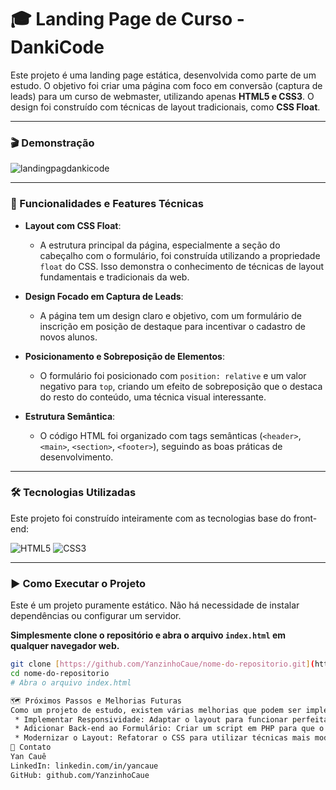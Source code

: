 # 🎓 Landing Page de Curso - DankiCode

Este projeto é uma landing page estática, desenvolvida como parte de um estudo. O objetivo foi criar uma página com foco em conversão (captura de leads) para um curso de webmaster, utilizando apenas **HTML5 e CSS3**. O design foi construído com técnicas de layout tradicionais, como **CSS Float**.

---

### **🎬 Demonstração**

![landingpagdankicode](https://github.com/YanzinhoCaue/PROJETO-LANDING-PAG-DANKICODE/assets/127339610/b531a952-93f6-4e0a-94c1-27bde2b00f6e)

---

### **🎯 Funcionalidades e Features Técnicas**

* **Layout com CSS Float**:
    * A estrutura principal da página, especialmente a seção do cabeçalho com o formulário, foi construída utilizando a propriedade `float` do CSS. Isso demonstra o conhecimento de técnicas de layout fundamentais e tradicionais da web.

* **Design Focado em Captura de Leads**:
    * A página tem um design claro e objetivo, com um formulário de inscrição em posição de destaque para incentivar o cadastro de novos alunos.

* **Posicionamento e Sobreposição de Elementos**:
    * O formulário foi posicionado com `position: relative` e um valor negativo para `top`, criando um efeito de sobreposição que o destaca do resto do conteúdo, uma técnica visual interessante.

* **Estrutura Semântica**:
    * O código HTML foi organizado com tags semânticas (`<header>`, `<main>`, `<section>`, `<footer>`), seguindo as boas práticas de desenvolvimento.

---

### **🛠️ Tecnologias Utilizadas**

Este projeto foi construído inteiramente com as tecnologias base do front-end:

![HTML5](https://img.shields.io/badge/HTML5-E34F26?style-for-the-badge&logo=html5&logoColor=white)
![CSS3](https://img.shields.io/badge/CSS3-1572B6?style-for-the-badge&logo=css3&logoColor=white)

---

### **▶️ Como Executar o Projeto**

Este é um projeto puramente estático. Não há necessidade de instalar dependências ou configurar um servidor.

**Simplesmente clone o repositório e abra o arquivo `index.html` em qualquer navegador web.**

```bash
git clone [https://github.com/YanzinhoCaue/nome-do-repositorio.git](https://github.com/YanzinhoCaue/nome-do-repositorio.git)
cd nome-do-repositorio
# Abra o arquivo index.html

🗺️ Próximos Passos e Melhorias Futuras
Como um projeto de estudo, existem várias melhorias que podem ser implementadas:
 * Implementar Responsividade: Adaptar o layout para funcionar perfeitamente em dispositivos móveis utilizando Media Queries.
 * Adicionar Back-end ao Formulário: Criar um script em PHP para que o formulário de inscrição se torne funcional e envie os dados por e-mail.
 * Modernizar o Layout: Refatorar o CSS para utilizar técnicas mais modernas como Flexbox ou Grid Layout.
💬 Contato
Yan Cauê
LinkedIn: linkedin.com/in/yancaue
GitHub: github.com/YanzinhoCaue

